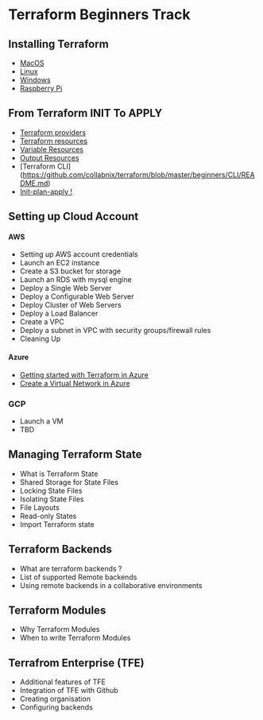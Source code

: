 # Terraform Beginners Track

## Installing Terraform

- [MacOS](https://github.com/collabnix/terraform/blob/master/beginners/os/mac/README.md)
- [Linux](https://github.com/collabnix/terraform/tree/master/beginners/os/linux)
- [Windows](https://github.com/collabnix/terraform/tree/master/beginners/os/windows)
- [Raspberry Pi]()

## From Terraform INIT To APPLY

- [Terraform providers](https://github.com/collabnix/terraform/blob/master/beginners/providers/README.md)
- [Terraform resources](https://github.com/collabnix/terraform/blob/master/beginners/resources/README.md)
- [Variable Resources](https://github.com/collabnix/terraform/blob/master/beginners/resources/variables/README.md)
- [Output Resources](https://github.com/collabnix/terraform/blob/master/beginners/resources/output/README.md)
- [Terraform CLI] (https://github.com/collabnix/terraform/blob/master/beginners/CLI/README.md)
- [Init-plan-apply !](https://github.com/collabnix/terraform/blob/master/beginners/init-plan-apply/README.md)

## Setting up Cloud Account

#### AWS

- Setting up AWS account credentials 
- Launch an EC2 instance
- Create a S3 bucket for storage
- Launch an RDS with mysql engine
- Deploy a Single Web Server
- Deploy a Configurable Web Server
- Deploy Cluster of Web Servers
- Deploy a Load Balancer
- Create a VPC 
- Deploy a subnet in VPC with security groups/firewall rules
- Cleaning Up

#### Azure

- [Getting started with Terraform in Azure](https://github.com/collabnix/terraform/blob/master/beginners/azure/README.md)
- [Create a Virtual Network in Azure](https://github.com/collabnix/terraform/blob/master/beginners/azure/virtualnetwork/README.md)

### GCP

- Launch a VM
- TBD

## Managing Terraform State

- What is Terraform State
- Shared Storage for State Files
- Locking State Files
- Isolating State Files
- File Layouts
- Read-only States
- Import Terraform state

## Terraform Backends

- What are terraform backends ?
- List of supported Remote backends 
- Using remote backends in a collaborative environments

## Terraform Modules

- Why Terraform Modules
- When to write Terraform Modules


## Terrafrom Enterprise (TFE)
- Additional features of TFE
- Integration of TFE with Github
- Creating organisation
- Configuring backends
